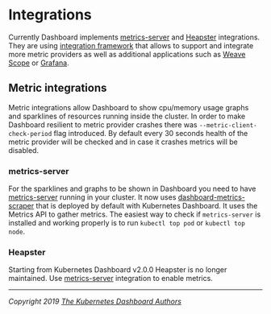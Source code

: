 # Integrations

Currently Dashboard implements [metrics-server](https://github.com/kubernetes-sigs/metrics-server) and [Heapster](https://github.com/kubernetes/heapster) integrations. They are using [integration framework](../../src/app/backend/integration/manager.go) that allows to support and integrate more metric providers as well as additional applications such as [Weave Scope](https://github.com/weaveworks/scope) or [Grafana](https://github.com/grafana/grafana).

## Metric integrations

Metric integrations allow Dashboard to show cpu/memory usage graphs and sparklines of resources running inside the cluster. In order to make Dashboard resilient to metric provider crashes there was `--metric-client-check-period` flag introduced. By default every 30 seconds health of the metric provider will be checked and in case it crashes metrics will be disabled.

### metrics-server

For the sparklines and graphs to be shown in Dashboard you need to have [metrics-server](https://github.com/kubernetes-sigs/metrics-server) running in your cluster. It now uses [dashboard-metrics-scraper](https://github.com/kubernetes-sigs/dashboard-metrics-scraper) that is deployed by default with Kubernetes Dashboard. It uses the Metrics API to gather metrics.
The easiest way to check if `metrics-server` is installed and working properly is to run `kubectl top pod` or `kubectl top node`.

### Heapster

Starting from Kubernetes Dashboard v2.0.0 Heapster is no longer maintained. Use [metrics-server](#metrics-server) integration to enable metrics.

----
_Copyright 2019 [The Kubernetes Dashboard Authors](https://github.com/kubernetes/dashboard/graphs/contributors)_
